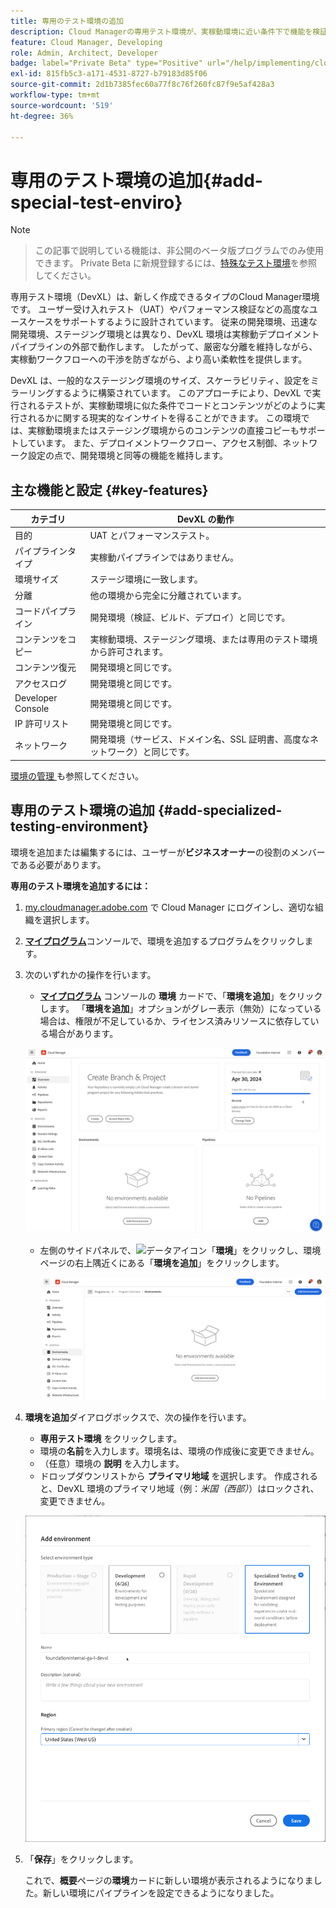 ```yaml
---
title: 専用のテスト環境の追加
description: Cloud Managerの専用テスト環境が、実稼動環境に近い条件下で機能を検証する専用のスペースを提供し、ストレステストや高度なデプロイメント前のチェックに最適な方法を説明します。
feature: Cloud Manager, Developing
role: Admin, Architect, Developer
badge: label="Private Beta" type="Positive" url="/help/implementing/cloud-manager/release-notes/current.md#gitlab-bitbucket"
exl-id: 815fb5c3-a171-4531-8727-b79183d85f06
source-git-commit: 2d1b7385fec60a77f8c76f260fc87f9e5af428a3
workflow-type: tm+mt
source-wordcount: '519'
ht-degree: 36%

---
```


# 専用のテスト環境の追加{#add-special-test-enviro}

>[!NOTE]
>
>>この記事で説明している機能は、非公開のベータ版プログラムでのみ使用できます。 Private Beta に新規登録するには、[特殊なテスト環境](/help/implementing/cloud-manager/release-notes/current.md#specialized-test-environment)を参照してください。

専用テスト環境（DevXL）は、新しく作成できるタイプのCloud Manager環境です。 ユーザー受け入れテスト（UAT）やパフォーマンス検証などの高度なユースケースをサポートするように設計されています。 従来の開発環境、迅速な開発環境、ステージング環境とは異なり、DevXL 環境は実稼動デプロイメントパイプラインの外部で動作します。 したがって、厳密な分離を維持しながら、実稼動ワークフローへの干渉を防ぎながら、より高い柔軟性を提供します。

DevXL は、一般的なステージング環境のサイズ、スケーラビリティ、設定をミラーリングするように構築されています。 このアプローチにより、DevXL で実行されるテストが、実稼動環境に似た条件でコードとコンテンツがどのように実行されるかに関する現実的なインサイトを得ることができます。 この環境では、実稼動環境またはステージング環境からのコンテンツの直接コピーもサポートしています。 また、デプロイメントワークフロー、アクセス制御、ネットワーク設定の点で、開発環境と同等の機能を維持します。

## 主な機能と設定 {#key-features}

| カテゴリ | DevXL の動作 |
| --- | --- |
| 目的 | UAT とパフォーマンステスト。 |
| パイプラインタイプ | 実稼動パイプラインではありません。 |
| 環境サイズ | ステージ環境に一致します。 |
| 分離 | 他の環境から完全に分離されています。 |
| コードパイプライン | 開発環境（検証、ビルド、デプロイ）と同じです。 |
| コンテンツをコピー | 実稼動環境、ステージング環境、または専用のテスト環境から許可されます。 |
| コンテンツ復元 | 開発環境と同じです。 |
| アクセスログ | 開発環境と同じです。 |
| Developer Console | 開発環境と同じです。 |
| IP 許可リスト | 開発環境と同じです。 |
| ネットワーク | 開発環境（サービス、ドメイン名、SSL 証明書、高度なネットワーク）と同じです。 |

[ 環境の管理 ](/help/implementing/cloud-manager/manage-environments.md) も参照してください。

## 専用のテスト環境の追加 {#add-specialized-testing-environment}

環境を追加または編集するには、ユーザーが&#x200B;**ビジネスオーナー**&#x200B;の役割のメンバーである必要があります。

**専用のテスト環境を追加するには：**

1. [my.cloudmanager.adobe.com](https://my.cloudmanager.adobe.com/) で Cloud Manager にログインし、適切な組織を選択します。

1. **[マイプログラム](/help/implementing/cloud-manager/navigation.md#my-programs)**&#x200B;コンソールで、環境を追加するプログラムをクリックします。

1. 次のいずれかの操作を行います。

   * **[マイプログラム](/help/implementing/cloud-manager/navigation.md#my-programs)** コンソールの **環境** カードで、「**環境を追加**」をクリックします。
「**環境を追加**」オプションがグレー表示（無効）になっている場合は、権限が不足しているか、ライセンス済みリソースに依存している場合があります。

   ![環境カード](assets/no-environments.png)

   * 左側のサイドパネルで、![データアイコン](https://spectrum.adobe.com/static/icons/workflow_18/Smock_Data_18_N.svg)「**環境**」をクリックし、環境ページの右上隅近くにある「**環境を追加**」をクリックします。

     ![「環境」タブ](assets/environments-tab.png)

1. **環境を追加**&#x200B;ダイアログボックスで、次の操作を行います。

   * **専用テスト環境** をクリックします。
   * 環境の&#x200B;**名前**&#x200B;を入力します。環境名は、環境の作成後に変更できません。
   * （任意）環境の **説明** を入力します。
   * ドロップダウンリストから **プライマリ地域** を選択します。 作成されると、DevXL 環境のプライマリ地域（例：*米国（西部）*）はロックされ、変更できません。

   ![「専用のテスト環境」ラジオボタンが選択された「環境を追加」ダイアログボックス](assets/specialized-test-environment.png)

1. 「**保存**」をクリックします。

   これで、**概要**&#x200B;ページの&#x200B;**環境**&#x200B;カードに新しい環境が表示されるようになりました。新しい環境にパイプラインを設定できるようになりました。
